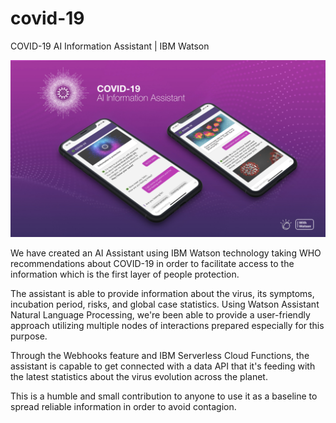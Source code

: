 # covid-19
COVID-19 AI Information Assistant | IBM Watson

<img src="covid19-assistant.jpg">

We have created an AI Assistant using IBM Watson technology taking WHO recommendations about COVID-19 in order to facilitate access to the information which is the first layer of people protection.

The assistant is able to provide information about the virus, its symptoms, incubation period, risks, and global case statistics.
Using Watson Assistant Natural Language Processing, we're been able to provide a user-friendly approach utilizing multiple nodes of interactions prepared especially for this purpose.

Through the Webhooks feature and IBM Serverless Cloud Functions, the assistant is capable to get connected with a data API that it's feeding with the latest statistics about the virus evolution across the planet.

This is a humble and small contribution to anyone to use it as a baseline to spread reliable information in order to avoid contagion.
